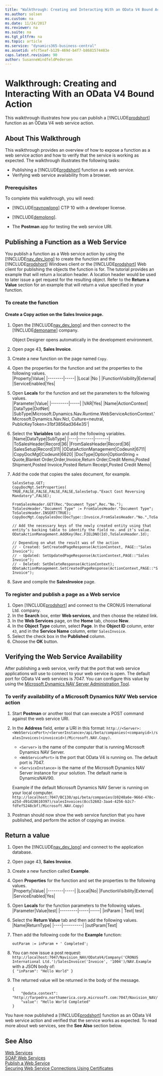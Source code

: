 ```yaml
---
title: "Walkthrough: Creating and Interacting With an OData V4 Bound Action"
ms.author: solsen
ms.custom: na
ms.date: 11/24/2017
ms.reviewer: na
ms.suite: na
ms.tgt_pltfrm: na
ms.topic: article
ms.service: "dynamics365-business-central"
ms.assetid: efcf5eaf-b129-469d-b4f7-b8681574483e
caps.latest.revision: 90
author: SusanneWindfeldPedersen
---
```


# Walkthrough: Creating and Interacting With an OData V4 Bound Action
This walkthrough illustrates how you can publish a [!INCLUDE[prodshort](../developer/includes/prodshort.md)] function as an OData V4 web service action. 

## About This Walkthrough  
This walkthrough provides an overview of how to expose a function as a web service action and how to verify that the service is working as expected. The walkthrough illustrates the following tasks:

-   Publishing a [!INCLUDE[prodshort](../developer/includes/prodshort.md)] function as a web service.    
-   Verifying web service availability from a browser.
  
### Prerequisites  
To complete this walkthrough, you will need:  
  
-   [!INCLUDE[navnowlong](../developer/includes/navnowlong_md.md)] CTP 10 with a developer license.  
  
-   [!INCLUDE[demolong](../developer/includes/demolong_md.md)].  
  
-   The **Postman** app for testing the web service URI.
  
## Publishing a Function as a Web Service   
You publish a function as a Web service action by using the [!INCLUDE[nav_dev_long](../developer/includes/nav_dev_long_md.md)] to create the function and the [!INCLUDE[prodshort](../developer/includes/prodshort.md)] Windows client or the [!INCLUDE[prodshort](../developer/includes/prodshort.md)] Web client for publishing the objects the function is for. The tutorial provides an example that will return a location header. A location header would be used to later issue a get request for the resulting object. Refer to the **Return a Value** section for an example that will return a value specified in your function.
  
### To create the function

#### Create a Copy action on the Sales Invoice page.

1.  Open the [!INCLUDE[nav_dev_long](../developer/includes/nav_dev_long_md.md)] and then connect to the [!INCLUDE[demoname](../developer/includes/demoname_md.md)] company.  
  
     Object Designer opens automatically in the development environment.  

2.	Open page 43, **Sales Invoice**.
3.	Create a new function on the page named `Copy`.
4.	Open the properties for the function and set the properties to the following values.  
    |Property|Value|
    |--------|-----|
    |Local   |No   |
    |FunctionVisibility|External|
    |ServiceEnabled|Yes|

5.	Open **Locals** for the function and set the parameters to the following values.  
    |Parameter|Value|
    |---------|-----|
    |VAR|Yes|
    |Name|ActionContext|
    |DataType|DotNet|
    |SubType|Microsoft.Dynamics.Nav.Runtime.WebServiceActionContext.'Microsoft.Dynamics.Nav.Ncl, Culture=neutral, PublicKeyToken=31bf3856ad364e35'|

6.	Select the **Variables** tab and add the following variables.  
    |Name|DataType|SubType|
    |----|--------|-------|
    |ToSalesHeader|Record|36|
    |FromSalesHeader|Record|36|
    |SalesSetup|Record|311|
    |ODataActionManagement|Codeunit|6711|
    |CopyDocMgt|Codeunit|6620|
    |DocType|Option|OptionString = Quote,Blanket Order,Order,Invoice,Return Order,Credit Memo,Posted Shipment,Posted Invoice,Posted Return Receipt,Posted Credit Memo|

 7.	Add the code that copies the sales document, for example.
    
    ```
    SalesSetup.GET;
    CopyDocMgt.SetProperties(
    TRUE,FALSE,FALSE,FALSE,FALSE,SalesSetup."Exact Cost Reversing Mandatory",FALSE);

    FromSalesHeader.GET(Rec."Document Type",Rec."No.");
    ToSalesHeader."Document Type" := FromSalesHeader."Document Type";
    ToSalesHeader.INSERT(TRUE);
    CopyDocMgt.CopySalesDoc(DocType::Invoice,FromSalesHeader."No.",ToSalesHeader);

    // Add the necessary keys of the newly created entity using that entity’s backing table to identify the field no. and it’s value.
    ODataActionManagement.AddKey(Rec.FIELDNO(Id),ToSalesHeader.Id);

    // Depending on what the result was of the action
    // - Created: SetCreatedPageResponse(ActionContext, PAGE::"Sales Invoice");
    // - Updated: SetUpdatedPageResponse(ActionContext,PAGE::"Sales Invoice");
    // - Deleted: SetDeleteResponse(ActionContext);
    ODataActionManagement.SetCreatedPageResponse(ActionContext,PAGE::"Sales Invoice");
    ```
8. Save and compile the **SalesInvoice** page.

### To register and publish a page as a Web service

1.	Open [!INCLUDE[prodshort](../developer/includes/prodshort.md)] and connect to the CRONUS International Ltd. company.
2.	In the **Search** box, enter **Web services**, and then choose the related link.
3.	In the **Web Services** page, on the **Home** tab, choose **New**.
4.	In the **Object Type** column, select **Page**. In the **Object ID** column, enter `43`, and in the **Service Name** column, enter `SalesInvoice`.
5.	Select the check box in the **Published** column.
6.	Choose the **OK** button.

## Verifying the Web Service Availability 
After publishing a web service, verify that the port that web service applications will use to connect to your web service is open. The default port for OData V4 web services is 7047. You can configure this value by using the [Microsoft Dynamics NAV Server Administration Tool](https://msdn.microsoft.com/en-us/library/hh165851(v=nav.90).aspx).

### To verify availability of a Microsoft Dynamics NAV Web service action

1.	Start **Postman** or another tool that can execute a POST command against the web service URI.
2.	In the **Address** field, enter a URI in this format: `http://<Server>:<WebServicePort>/<ServerInstance>/api/beta/companies(<companyid>)/salesInvoices(<invoiceid>)/Microsoft.NAV.Copy)`.  

    - `<Server>` is the name of the computer that is running Microsoft Dynamics NAV Server.
    - `<WebServicePort>` is the port that OData V4 is running on. The default port is 7047.
    - `<ServiceInstance>` is the name of the Microsoft Dynamics NAV Server instance for your solution. The default name is DynamicsNAV90.  

    Example if the default Microsoft Dynamics NAV Server is running on your local computer.
    ```http://localhost:7047/BC130/api/beta/companies(b9248a6e-966d-478c-a25d-d91d28610397)/salesInvoices(8cc52602-3aa4-4256-b2c7-fdfef5248cbf)/Microsoft.NAV.Copy) ```
3. Postman should now show the web service function that you have published, and perform the action of copying an invoice. 

## Return a value

1.	Open the [!INCLUDE[nav_dev_long](../developer/includes/nav_dev_long_md.md)] and connect to the application database.
2.	Open page 43, **Sales Invoice**.
3.	Create a new function called **Example**.
4.	Open **Properties** for the function and set the properties to the following values.  
    |Property|Value|
    |--------|-----|
    |Local|No|
    |FunctionVisibility|External|
    |ServiceEnabled|Yes|

5. Open **Locals** for the function parameters to the following values.  
    |Parameter|Value|test|
    |---------|-----|-----|
    |inParam  | Text| test|  
    <!-- check this table --> 
    
6. Select the **Return Value** tab and then add the following values.   
    |Name|ReturnType|
    |----|----------|
    |outParam|Text|
    <!-- check this table -->
        
7.	Then add the following code for the **Example** function:  

    `outParam := inParam + ' Completed';`

8.	You can now issue a post request:  
    `http://localhost:7047/Navision_NAV/ODataV4/Company('CRONUS International Ltd.')/SalesInvoice('Invoice', '1004')/NAV.Example`  
    with a JSON body of:  
    `{
	    "inParam": "Hello World"
    }`
9.	The returned value will be returned in the body of the message.  
    ```
    {
        "@odata.context": "http://farpedro.northamerica.corp.microsoft.com:7047/Navision_NAV/ODataV4/$metadata#Edm.String",
        "value": "Hello World Completed"
    }
    ```

You have now published a [!INCLUDE[prodshort](../developer/includes/prodshort.md)] function as an OData V4 web service action and verified that the service works as expected. To read more about web services, see the **See Also** section below.
  
## See Also  
 [Web Services](Web-Services.md)   
 [SOAP Web Services](SOAP-Web-Services.md)   
 [Publish a Web Service](Publish-Web-Service.md)  
 [Securing Web Service Connections Using Certificates](../deployment/implement-security-certificates-production-environment.md)   
